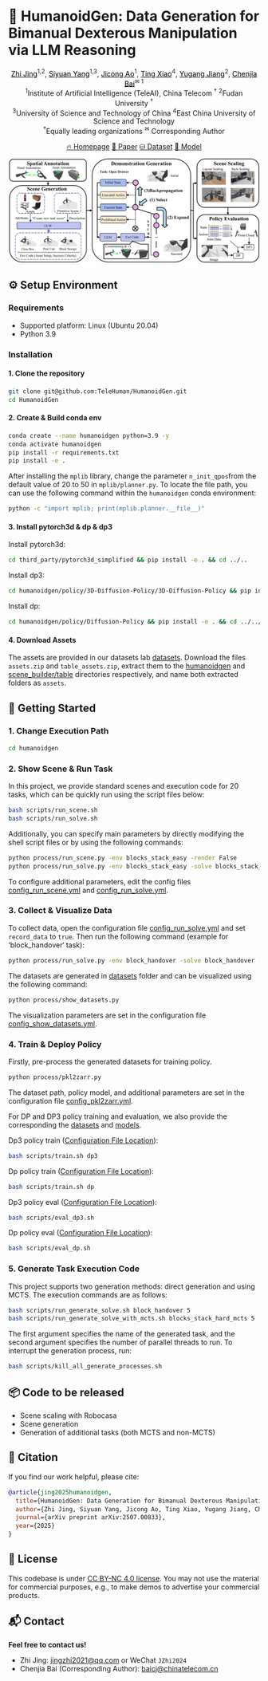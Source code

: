 # 🤖 **HumanoidGen: Data Generation for Bimanual Dexterous Manipulation via LLM Reasoning**

<div align="center">
<p align="center">
<a href="https://github.com/jingzhi-git" target="_blank" style="color:black">Zhi Jing</a><sup>1,2</sup>,
<a href="#" target="_blank" style="color:black">Siyuan Yang</a><sup>1,3</sup>,
<a href="https://github.com/ProNeverFake" target="_blank" style="color:black">Jicong Ao</a><sup>1</sup>,
<a href="#" target="_blank" style="color:black">Ting Xiao</a><sup>4</sup>,
<a href="#" target="_blank" style="color:black">Yugang Jiang</a><sup>2</sup>,
<a href="https://baichenjia.github.io/" target="_blank" style="color:black">Chenjia Bai</a><sup>✉ 1</sup>
<br>
<sup>1</sup>Institute of Artificial Intelligence (TeleAI), China Telecom <sup>†</sup>
<sup>2</sup>Fudan University <sup>†</sup>
<br>
<sup>3</sup>University of Science and Technology of China
<sup>4</sup>East China University of Science and Technology
<br>
<sup>†</sup>Equally leading organizations
<sup>✉</sup> Corresponding Author

</p>

[🔥 Homepage](https://openhumanoidgen.github.io/)
[📄 Paper](https://arxiv.org/abs/2507.00833)
[⛁ Dataset](https://huggingface.co/datasets/TeleEmbodied/humanoidgen_dataset/tree/main/task_datasets)
[🤗 Model](https://huggingface.co/TeleEmbodied/humanoidgen_model/tree/main)

<img src="./web/main_pipline.png"/>

</div>

## ⚙️ **Setup Environment**

### **Requirements**

* Supported platform: Linux (Ubuntu 20.04)
* Python 3.9

### **Installation**

#### 1. **Clone the repository**

```sh
git clone git@github.com:TeleHuman/HumanoidGen.git
cd HumanoidGen
```

#### 2. **Create & Build conda env**

```sh
conda create --name humanoidgen python=3.9 -y
conda activate humanoidgen
pip install -r requirements.txt
pip install -e .
```

After installing the `mplib` library, change the parameter `n_init_qpos`from the default value of 20 to 50 in `mplib/planner.py`. To locate the file path, you can use the following command within the `humanoidgen` conda environment:

```sh
python -c "import mplib; print(mplib.planner.__file__)"
```

#### 3. **Install pytorch3d & dp & dp3**

Install pytorch3d:

```sh
cd third_party/pytorch3d_simplified && pip install -e . && cd ../..
```

Install dp3:

```sh
cd humanoidgen/policy/3D-Diffusion-Policy/3D-Diffusion-Policy && pip install -e . && cd ../../../..
```

Install dp:

```sh
cd humanoidgen/policy/Diffusion-Policy && pip install -e . && cd ../../..
```

#### 4. **Download Assets**

The assets are provided in our datasets lab [datasets](https://huggingface.co/datasets/TeleEmbodied/humanoidgen_dataset/tree/main/assets). Download the files `assets.zip` and `table_assets.zip`, extract them to the [humanoidgen](./) and [scene_builder/table](./scene_builder/table) directories respectively, and name both extracted folders as `assets`.

## 🚀 **Getting Started**

### 1. **Change Execution Path**

```sh
cd humanoidgen
```

### 2. **Show Scene & Run Task**

In this project, we provide standard scenes and execution code for 20 tasks, which can be quickly run using the script files below:

```sh
bash scripts/run_scene.sh
bash scripts/run_solve.sh
```

Additionally, you can specify main parameters by directly modifying the shell script files or by using the following commands:

```sh
python process/run_scene.py -env blocks_stack_easy -render False
python process/run_solve.py -env blocks_stack_easy -solve blocks_stack_easy -render False
```

To configure additional parameters, edit the config files [config_run_scene.yml](./config/config_run_scene.yml) and [config_run_solve.yml](humanoidgen/config/config_run_solve.yml).

### 3. **Collect & Visualize Data**

To collect data, open the configuration file [config_run_solve.yml](./humanoidgen/config/config_run_solve.yml) and set `record_data` to `true`. Then run the following command (example for ‘block_handover‘ task):

```sh
python process/run_solve.py -env block_handover -solve block_handover -render False
```

The datasets are generated in [datasets](./humanoidgen/datasets) folder and can be visualized using the following command:

```sh
python process/show_datasets.py
```

The visualization parameters are set in the configuration file [config\_show\_datasets.yml](./humanoidgen/config/config_show_datasets.yml).

### 4. **Train & Deploy Policy**

Firstly, pre-process the generated datasets for training policy.

```sh
python process/pkl2zarr.py
```

The dataset path, policy model, and additional parameters are set in the configuration file [config_pkl2zarr.yml](./config/config_pkl2zarr.yml).

For DP and DP3 policy training and evaluation, we also provide the corresponding the [datasets](https://huggingface.co/datasets/TeleEmbodied/humanoidgen_dataset/tree/main/task_datasets) and [models](https://huggingface.co/TeleEmbodied/humanoidgen_model/tree/main).

Dp3 policy train ([Configuration File Location](./policy/3D-Diffusion-Policy/3D-Diffusion-Policy/diffusion_policy_3d/config)):

```sh
bash scripts/train.sh dp3
```

Dp policy train ([Configuration File Location](./policy/Diffusion-Policy/diffusion_policy/config)):

```sh
bash scripts/train.sh dp
```

Dp3 policy eval ([Configuration File Location](./config/config_eval_dp3.yml)):

```sh
bash scripts/eval_dp3.sh
```

Dp policy eval ([Configuration File Location](./config/config_eval_dp.yml)):

```sh
bash scripts/eval_dp.sh
```

### 5. **Generate Task Execution Code**

This project supports two generation methods: direct generation and using MCTS. The execution commands are as follows:

```sh
bash scripts/run_generate_solve.sh block_handover 5
bash scripts/run_generate_solve_with_mcts.sh blocks_stack_hard_mcts 5
```

The first argument specifies the name of the generated task, and the second argument specifies the number of parallel threads to run. To interrupt the generation process, run:

```sh
bash scripts/kill_all_generate_processes.sh
```

## 📦 **Code to be released**

- Scene scaling with Robocasa
- Scene generation
- Generation of additional tasks (both MCTS and non-MCTS)

## 🔖 **Citation**

If you find our work helpful, please cite:

```bibtex
@article{jing2025humanoidgen,
  title={HumanoidGen: Data Generation for Bimanual Dexterous Manipulation via LLM Reasoning},
  author={Zhi Jing, Siyuan Yang, Jicong Ao, Ting Xiao, Yugang Jiang, Chenjia Bai},
  journal={arXiv preprint arXiv:2507.00833},
  year={2025}
}
```

## 📄 **License**

This codebase is under [CC BY-NC 4.0 license](https://creativecommons.org/licenses/by-nc/4.0/deed.en). You may not use the material for commercial purposes, e.g., to make demos to advertise your commercial products.

## 📬 **Contact**

**Feel free to contact us!**

- Zhi Jing: [jingzhi2021@qq.com](mailto:jingzhi2021@qq.com) or WeChat `JZhi2024`
- Chenjia Bai (Corresponding Author): [baicj@chinatelecom.cn](mailto:baicj@chinatelecom.cn)

